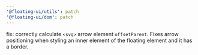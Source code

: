 ```yaml
---
'@floating-ui/utils': patch
'@floating-ui/dom': patch
---
```


fix: correctly calculate `<svg>` arrow element `offsetParent`. Fixes arrow positioning when styling an inner element of the floating element and it has a border.
